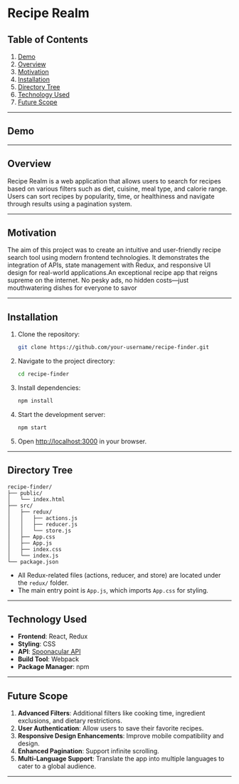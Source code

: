 # Recipe Realm

## Table of Contents
1. [Demo](#demo)
2. [Overview](#overview)
3. [Motivation](#motivation)
4. [Installation](#installation)
5. [Directory Tree](#directory-tree)
6. [Technology Used](#technology-used)
7. [Future Scope](#future-scope)

---

## Demo

---

## Overview
Recipe Realm is a web application that allows users to search for recipes based on various filters such as diet, cuisine, meal type, and calorie range. Users can sort recipes by popularity, time, or healthiness and navigate through results using a pagination system.

---

## Motivation
The aim of this project was to create an intuitive and user-friendly recipe search tool using modern frontend technologies. It demonstrates the integration of APIs, state management with Redux, and responsive UI design for real-world applications.An exceptional recipe app that reigns supreme on the internet. No pesky ads, no hidden costs—just mouthwatering dishes for everyone to savor

---

## Installation

1. Clone the repository:
   ```bash
   git clone https://github.com/your-username/recipe-finder.git
   ```
2. Navigate to the project directory:
   ```bash
   cd recipe-finder
   ```
3. Install dependencies:
   ```bash
   npm install
   ```
4. Start the development server:
   ```bash
   npm start
   ```
5. Open [http://localhost:3000](http://localhost:3000) in your browser.

---

## Directory Tree

```
recipe-finder/
├── public/
│   └── index.html
├── src/
│   ├── redux/
│   │   ├── actions.js
│   │   ├── reducer.js
│   │   └── store.js
│   ├── App.css
│   ├── App.js
│   ├── index.css
│   └── index.js
└── package.json
```

- All Redux-related files (actions, reducer, and store) are located under the `redux/` folder.
- The main entry point is `App.js`, which imports `App.css` for styling.

---

## Technology Used

- **Frontend**: React, Redux
- **Styling**: CSS
- **API**: [Spoonacular API](https://spoonacular.com/food-api)
- **Build Tool**: Webpack
- **Package Manager**: npm

---

## Future Scope

1. **Advanced Filters**: Additional filters like cooking time, ingredient exclusions, and dietary restrictions.
2. **User Authentication**: Allow users to save their favorite recipes.
3. **Responsive Design Enhancements**: Improve mobile compatibility and design.
4. **Enhanced Pagination**: Support infinite scrolling.
5. **Multi-Language Support**: Translate the app into multiple languages to cater to a global audience.

---

